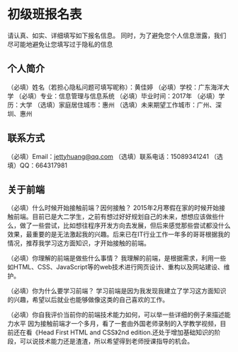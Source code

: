 # 初级班报名表

请认真、如实、详细填写如下报名信息。
同时，为了避免您个人信息泄露，我们尽可能地避免让您填写过于隐私的信息

## 个人简介

（必填）姓名（若担心隐私问题可填写昵称）：黄佳婷
（必填）学校：广东海洋大学
（必填）专业：信息管理与信息系统
（必填）毕业时间：2017年
（必填）学历：大学
（选填）家庭居住城市：惠州
（选填）未来期望工作城市：广州、深圳、惠州

## 联系方式

（必填）Email：jettyhuang@qq.com
（选填）联系电话：15089341241
（选填）QQ：664317981

## 关于前端

（必填）什么时候开始接触前端？因何接触？
2015年2月寒假在家的时候开始接触前端。目前已是大二学生，之前有想过好好规划自己的未来，想想应该做些什么，做了一些尝试，比如想往程序开发方向去发展，但后来感觉那些尝试都没什么效果，最重要的是无法激起我的兴趣。后来已在IT行业工作一年多的哥哥根据我的情况，推荐我学习这方面知识，才开始接触的前端。

（必填）你理解的前端是做些什么事情？
我理解的前端，是根据需求，利用一些如HTML、CSS、JavaScript等的web技术进行网页设计、重构以及网站建设、维护。

（必填）你为什么要学习前端？
学习前端是因为我发现我建立了学习这方面知识的兴趣，希望以后就业也能够做像这类的自己喜欢的工作。

（必填）你自我评价当前你的前端技术能力如何，可以举一些详细的例子来描述能力水平
因为接触前端才一个多月，看了一套由外国老师录制的入学教学视频，目前还在看《Head First HTML and CSS》2nd edition.还处于增加基础知识的阶段，可以说技术能力还是渣渣，所以希望得到老师授课指导的机会。
